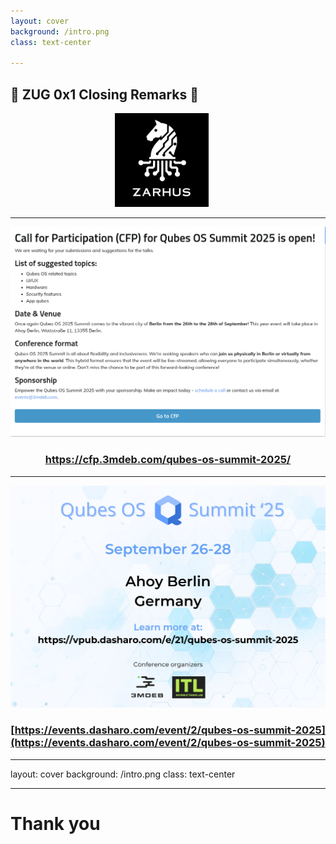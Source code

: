 ```yaml
---
layout: cover
background: /intro.png
class: text-center

---
```


## &#x1F44B; ZUG 0x1 Closing Remarks &#x1F44B;

<center>
    <img src="/img/zarhus_logo.png" width="150px"
         style="margin-left:-20px;filter: invert(1);">
</center>

---

<center><img src="/img/0x1/qubes25_cfp.png" width="650"></center>

<center>

### https://cfp.3mdeb.com/qubes-os-summit-2025/

</center>

---

<center><img src="/img/0x1/qubes2025.jpg" width="600"></center>

<center>

### [https://events.dasharo.com/event/2/qubes-os-summit-2025](https://events.dasharo.com/event/2/qubes-os-summit-2025)
</center>

<!--

On-site event would not be free. We will have some early, regular and late
access tickets.

Date is set in stone, location is 99% set in stone. We working on announcing
other details.

-->

---
layout: cover
background: /intro.png
class: text-center

---

# Thank you

<!--

Thank you for joining our first event. We would do whatever is possible to make
it better.

Our goal is to bring you information about achievements in system boot and
security, so you can improve trustworthiness of your 

-->
